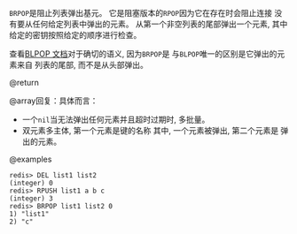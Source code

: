 `BRPOP`是阻止列表弹出基元。
它是阻塞版本的`RPOP`因为它在存在时会阻止连接
没有要从任何给定列表中弹出的元素。
从第一个非空列表的尾部弹出一个元素, 其中
给定的密钥按照给定的顺序进行检查。

查看[BLPOP 文档][cb]对于确切的语义, 因为`BRPOP`是
与`BLPOP`唯一的区别是它弹出的元素来自
列表的尾部, 而不是从头部弹出。

[cb]: /commands/blpop

@return

@array回复：具体而言：

*   一个`nil`当无法弹出任何元素并且超时过期时, 多批量。
*   双元素多主体, 第一个元素是键的名称
    其中, 一个元素被弹出, 第二个元素是
    弹出的元素。

@examples

    redis> DEL list1 list2
    (integer) 0
    redis> RPUSH list1 a b c
    (integer) 3
    redis> BRPOP list1 list2 0
    1) "list1"
    2) "c"
